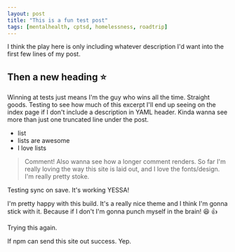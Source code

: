 ```yaml
---
layout: post
title: "This is a fun test post"
tags: [mentalhealth, cptsd, homelessness, roadtrip]
---
```



I think the play here is only including whatever description I'd want into the first few lines of my post.

## Then a new heading :star:

Winning at tests just means I'm the guy who wins all the time. Straight goods. Testing to see how much of this excerpt I'll end up seeing on the index page if I don't include a description in YAML header. Kinda wanna see more than just one truncated line under the post. 

* list
* lists are awesome
* I love lists

> Comment! Also wanna see how a longer comment renders. So far I'm really loving the way this site is laid out, and I love the fonts/design. I'm really pretty stoke.

Testing sync on save. It's working YESSA!

I'm pretty happy with this build. It's a really nice theme and I think I'm gonna stick with it. Because if I don't I'm gonna punch myself in the brain! :laughing: :thumbsup:

Trying this again.

If npm can send this site out success. Yep.
